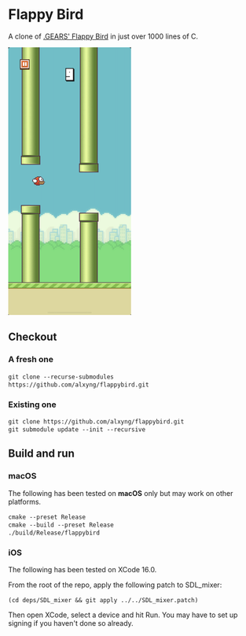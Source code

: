 # Flappy Bird

A clone of [.GEARS' Flappy Bird](https://dotgears.com/games/flappy-birds-family) in just over 1000 lines of C.

![Screenshot](screenshot.png "Screenshot")

## Checkout

### A fresh one

```
git clone --recurse-submodules https://github.com/alxyng/flappybird.git
```

### Existing one

```
git clone https://github.com/alxyng/flappybird.git
git submodule update --init --recursive
```

## Build and run

### macOS

The following has been tested on **macOS** only but may work on other platforms.

```
cmake --preset Release
cmake --build --preset Release
./build/Release/flappybird
```

### iOS

The following has been tested on XCode 16.0.

From the root of the repo, apply the following patch to SDL_mixer:

```
(cd deps/SDL_mixer && git apply ../../SDL_mixer.patch)
```

Then open XCode, select a device and hit Run. You may have to set up signing if you haven't done so already.